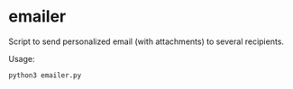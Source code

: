 # emailer

Script to send personalized email (with attachments) to several recipients.

Usage:
```bash
python3 emailer.py
```